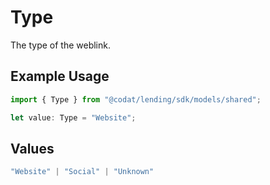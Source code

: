 # Type

The type of the weblink.

## Example Usage

```typescript
import { Type } from "@codat/lending/sdk/models/shared";

let value: Type = "Website";
```

## Values

```typescript
"Website" | "Social" | "Unknown"
```